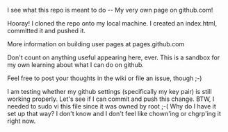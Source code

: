 I see what this repo is meant to do -- My very own page on github.com!

Hooray! I cloned the repo onto my local machine. I created an index.html, committed it and pushed it.

More information on building user pages at pages.github.com

Don't count on anything useful appearing here, ever. This is a sandbox for
my own learning about what I can do on github.

Feel free to post your thoughts in the wiki or file an issue, though ;-)

I am testing whether my github settings (specifically my key pair) is still working properly. Let's see if I can commit and push this change. BTW, I needed to sudo vi this file since it was owned by root ;-( Why do I have it set up that way? I don't know and I don't feel like chown'ing or chgrp'ing it right now.
